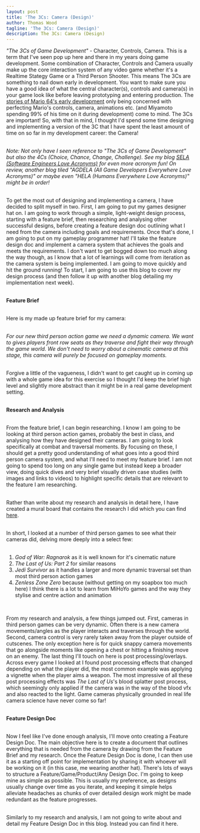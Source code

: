 ```yaml
---
layout: post
title: 'The 3Cs: Camera (Design)'
author: Thomas Wood
tagline: 'The 3Cs: Camera (Design)'
description: The 3Cs: Camera (Design)
---
```


<p align="left">
  <i>"The 3Cs of Game Development"</i> - Character, Controls, Camera. This is a term that I've seen pop up here and there in my years doing game development. Some combination of Character, Controls and Camera usually make up the core interaction system of any video game whether it's a Realtime Stategy Game or a Third Person Shooter. This means The 3Cs are something to nail down early in development. You want to make sure you have a good idea of what the central character(s), controls and camera(s) in your game look like before leaving prototyping and entering production. The <a href="https://pixelatron.com/blog/the-making-of-super-mario-64-full-giles-goddard-interview-ngc/">stories of Mario 64's early development</a> only being concerned with perfecting Mario's controls, camera, animations etc. (and Miyamoto spending 99% of his time on it during development) come to mind. The 3Cs are important! So, with that in mind, I thought I'd spend some time designing and implementing a version of the 3C that I have spent the least amount of time on so far in my development career: the Camera!<br/><br/>
  
  <i>Note: Not only have I seen reference to "The 3Cs of Game Development" but also the 4Cs (Choice, Chance, Change, Challenge). See my blog <a href="https://helloimtw.me/pages/blogs/sela.html">SELA (Software Engineers Love Acronyms)</a> for even more acronym fun! On review, another blog tiled "AGDELA (All Game Developers Everywhere Love Acronyms)" or maybe even "HELA (Humans Everywhere Love Acronyms)" might be in order!</i><br/><br/>

  To get the most out of designing and implementing a camera, I have decided to split myself in two. First, I am going to put my games designer hat on. I am going to work through a simple, light-weight design process, starting with a feature brief, then researching and analysing other successful designs, before creating a feature design doc outlining what I need from the camera including goals and requirements. Once that's done, I am going to put on my gameplay programmer hat! I'll take the feature design doc and implement a camera system that achieves the goals and meets the requirements. I don't want to get bogged down too much along the way though, as I know that a lot of learnings will come from iteration as the camera system is being implemented. I am going to move quickly and hit the ground running! To start, I am going to use this blog to cover my design process (and then follow it up with another blog detailing my implementation next week).<br/><br/>

  <b>Feature Brief</b><br/><br/>

  Here is my made up feature brief for my camera:<br/><br/>

  <i>For our new third person action game we need a dynamic camera. We want to gives players front row seats as they traverse and fight their way through the game world. We don't need to worry about a cinematic camera at this stage, this camera will purely be focused on gameplay moments.</i><br/><br/>

  Forgive a little of the vagueness, I didn't want to get caught up in coming up with a whole game idea for this exercise so I thought I'd keep the brief high level and slightly more abstract than it might be in a real game development setting.<br/><br/>
  
  <b>Research and Analysis</b><br/><br/>

  From the feature brief, I can begin researching. I know I am going to be looking at third person action games, probably the best in class, and analysing how they have designed their cameras. I am going to look specifically at combat and traversal moments. By focusing on these, I should get a pretty good understanding of what goes into a good third person camera system, and what I'll need to meet my feature brief. I am not going to spend too long on any single game but instead keep a broader view, doing quick dives and very brief visually driven case studies (with images and links to videos) to highlight specific details that are relevant to the feature I am researching.<br/><br/>

  Rather than write about my research and analysis in detail here, I have created a mural board that contains the research I did which you can find <a href="https://app.mural.co/t/asfadsf8488/m/asfadsf8488/1761920395146/77602e8713fa712ec7d742173beeac191712cb6d?sender=uc97fc6a5de48809d05dc4099">here</a>.<br/><br/>

In short, I looked at a number of third person games to see what their cameras did, delving more deeply into a select few:<br/><br/>

<ol type="2"><li><i>God of War: Ragnarok</i> as it is well known for it's cinematic nature</li><li><i>The Last of Us: Part 2</i> for similar reasons</li><li><i>Jedi Survivor</i> as it handles a larger and more dynamic traversal set than most third person action games</li><li><i>Zenless Zone Zero</i> because (without getting on my soapbox too much here) I think there is a lot to learn from MiHoYo games and the way they stylise and centre action and animation</li></ol><br/>

   From my research and analysis, a few things jumped out. First, cameras in third person games can be very dynamic. Often there is a new camera movements/angles as the player interacts and traverses through the world. Second, camera control is very rarely taken away from the player outside of cutscenes. The only exception here is for quick snappy camera movements that go alongside moments like opening a chest or hitting a finishing move on an enemy. The last thing I'll touch on here is post processing/overlays. Across every game I looked at I found post processing effects that changed depending on what the player did, the most common example was applying a vignette when the player aims a weapon. The most impressive of all these post processing effects was <i>The Last of Us</i>'s blood splatter post process, which seemingly only applied if the camera was in the way of the blood vfx and also reacted to the light. Game cameras physically grounded in real life camera science have never come so far!<br/><br/>
  
  <b>Feature Design Doc</b><br/><br/>

  Now I feel like I've done enough analysis, I'll move onto creating a Feature Design Doc. The main objective here is to create a document that outlines everything that is needed from the camera by drawing from the Feature Brief and my research. Once the Feature Design Doc is done, I can then use it as a starting off point for implementation by sharing it with whoever will be working on it (in this case, me wearing another hat). There's lots of ways to structure a Feature/Game/Product/Any Design Doc. I'm going to keep mine as simple as possible. This is usually my preference, as designs usually change over time as you iterate, and keeping it simple helps alleviate headaches as chunks of over detailed design work might be made redundant as the feature progresses.<br/><br/>

  Similarly to my research and analysis, I am not going to write about and detail my Feature Design Doc in this blog. Instead you can find it here.
</p>
